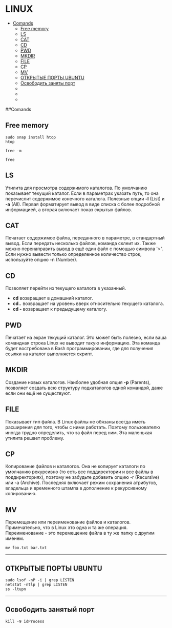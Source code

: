 # LINUX

- [Comands](#Comands)
    - [Free memory](#Free-memory)
    - [LS](#LS)
    - [CAT](#CAT)
    - [CD](#CD)
    - [PWD](#PWD)
    - [MKDIR](#MKDIR)
    - [FILE](#FILE)
    - [CP](#CP)
    - [MV](#MV)
    - [ОТКРЫТЫЕ ПОРТЫ UBUNTU](#ОТКРЫТЫЕ-ПОРТЫ-UBUNTU)
    - [Освободить заняты порт](#Освободить-занятый-порт)
    - [](#)
    - [](#)
    - [](#)


##Comands
## Free memory
```
sudo snap install htop
htop
```
```
free -m
```
```
free
```

## LS
Утилита для просмотра содержимого каталогов. По умолчанию показывает текущий каталог. Если в параметрах указать путь, 
то она перечислит содержимое конечного каталога. Полезные опции __-l__ (List) и __-a__ (All). Первая форматирует 
вывод в виде списка с более подробной информацией, а вторая включает показ скрытых файлов.

## CAT
Печатает содержимое файла, переданного в параметре, в стандартный вывод. Если передать несколько файлов, команда 
склеит их. Также можно перенаправить вывод в ещё один файл с помощью символа '>'. Если нужно вывести только 
определенное количество строк, используйте опцию -n (Number).

## CD
Позволяет перейти из текущего каталога в указанный.   
- __cd__ возвращает в домашний каталог. 
- __cd..__ возвращает на уровень вверх относительно текущего каталога. 
- __cd -__ возвращает к предыдущему каталогу.

## PWD
Печатает на экран текущий каталог. Это может быть полезно, если ваша командная строка Linux не выводит такую 
информацию. Эта команда будет востребована в Bash программировании,  где для получения ссылки на каталог 
выполняется скрипт.

## MKDIR
Создание новых каталогов. Наиболее удобная опция __-p__ (Parents), позволяет создать всю структуру подкаталогов одной 
командой, даже если они ещё не существуют.

## FILE
Показывает тип файла. В Linux файлы не обязаны всегда иметь расширения для того, чтобы с ними работать. Поэтому 
пользователю иногда трудно определить, что за файл перед ним. Эта маленькая утилита решает проблему.

## CP
Копирование файлов и каталогов. Она не копирует каталоги по умолчанию рекурсивно (то есть все поддиректории и все 
файлы в поддиректориях), поэтому не забудьте добавить опцию -r (Recursive) или -a (Archive). Последняя включает 
режим сохранения атрибутов, владельца и временного штампа в дополнение к рекурсивному копированию.

## MV
Перемещение или переименование файлов и каталогов. Примечательно, что в Linux это одна и та же операция. 
Переименование - это перемещение файла в ту же папку с другим именем.
```
mv foo.txt bar.txt
```

---

## ОТКРЫТЫЕ ПОРТЫ UBUNTU
```
sudo lsof -nP -i | grep LISTEN
netstat -ntlp | grep LISTEN
ss -ltupn
```

---

## Освободить занятый порт
```
kill -9 idProcess
```
























